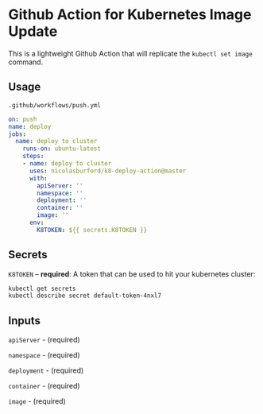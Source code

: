 # Github Action for Kubernetes Image Update

This is a lightweight Github Action that will replicate the `kubectl set image` command.

## Usage

`.github/workflows/push.yml`

```yaml
on: push
name: deploy
jobs:
  name: deploy to cluster
    runs-on: ubuntu-latest
    steps:
    - name: deploy to cluster
      uses: nicolasburford/k8-deploy-action@master
      with:
        apiServer: ''
        namespace: ''
        deployment: ''
        container: ''
        image: ''
      env:
        K8TOKEN: ${{ secrets.K8TOKEN }}
```

## Secrets

`K8TOKEN` – **required**: A token that can be used to hit your kubernetes cluster:

```bash
kubectl get secrets
kubectl describe secret default-token-4nxl7
```

## Inputs

`apiServer` - (required)

`namespace` - (required)

`deployment` - (required)

`container` - (required)

`image` - (required)